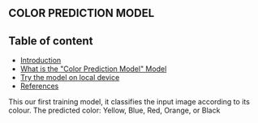 ## COLOR PREDICTION MODEL
## Table of content
* [Introduction](#intro_for_the_repo,_the_Teachable_machine)
* [What is the "Color Prediction Model" Model ](#intro_for_the_model)
* [Try the model on local device](#local_device_installation)
* [References](#references )

This our first training model, it classifies the input image according to its colour.
The predicted color:
Yellow, Blue, Red, Orange, or Black 
